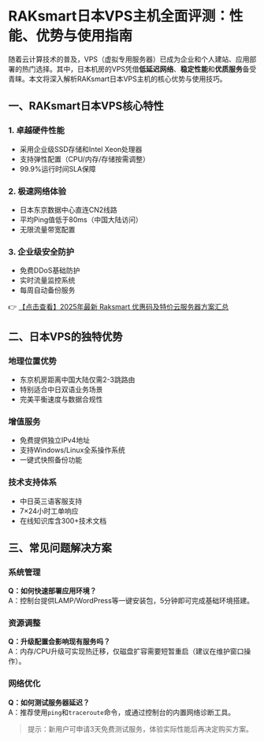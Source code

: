 # RAKsmart日本VPS主机全面评测：性能、优势与使用指南

随着云计算技术的普及，VPS（虚拟专用服务器）已成为企业和个人建站、应用部署的热门选择。其中，日本机房的VPS凭借**低延迟网络**、**稳定性能**和**优质服务**备受青睐。本文将深入解析RAKsmart日本VPS主机的核心优势与使用技巧。

## 一、RAKsmart日本VPS核心特性

### 1. 卓越硬件性能
- 采用企业级SSD存储和Intel Xeon处理器
- 支持弹性配置（CPU/内存/存储按需调整）
- 99.9%运行时间SLA保障

### 2. 极速网络体验
- 日本东京数据中心直连CN2线路
- 平均Ping值低于80ms（中国大陆访问）
- 无限流量带宽配置

### 3. 企业级安全防护
- 免费DDoS基础防护
- 实时流量监控系统
- 每周自动备份服务

👉 [【点击查看】2025年最新 Raksmart 优惠码及特价云服务器方案汇总](https://bit.ly/raksmart)

## 二、日本VPS的独特优势

### 地理位置优势
- 东京机房距离中国大陆仅需2-3跳路由
- 特别适合中日双语业务场景
- 完美平衡速度与数据合规性

### 增值服务
- 免费提供独立IPv4地址
- 支持Windows/Linux全系操作系统
- 一键式快照备份功能

### 技术支持体系
- 中日英三语客服支持
- 7×24小时工单响应
- 在线知识库含300+技术文档

## 三、常见问题解决方案

### 系统管理
**Q：如何快速部署应用环境？**  
A：控制台提供LAMP/WordPress等一键安装包，5分钟即可完成基础环境搭建。

### 资源调整
**Q：升级配置会影响现有服务吗？**  
A：内存/CPU升级可实现热迁移，仅磁盘扩容需要短暂重启（建议在维护窗口操作）。

### 网络优化
**Q：如何测试服务器延迟？**  
A：推荐使用`ping`和`traceroute`命令，或通过控制台的内置网络诊断工具。

> 提示：新用户可申请3天免费测试服务，体验实际性能后再决定购买方案。